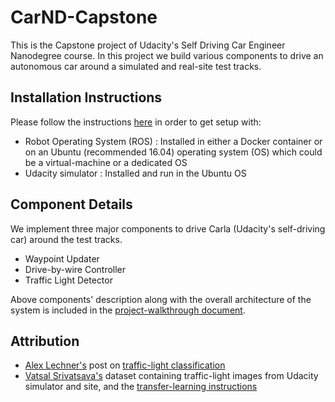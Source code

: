 # CarND-Capstone

This is the Capstone project of Udacity's Self Driving Car Engineer Nanodegree course. In this project we 
build various components to drive an autonomous car around a simulated and real-site test tracks.

## Installation Instructions

Please follow the instructions [here](https://github.com/udacity/CarND-Capstone) in order to get setup with:

* Robot Operating System (ROS) : Installed in either a Docker container or on an Ubuntu (recommended 16.04)
operating system (OS) which could be a virtual-machine or a dedicated OS
* Udacity simulator : Installed and run in the Ubuntu OS

## Component Details

We implement three major components to drive Carla (Udacity's self-driving car) around the test tracks. 

* Waypoint Updater
* Drive-by-wire Controller
* Traffic Light Detector

Above components' description along with the overall architecture of the system is included in the [project-walkthrough document](./walkthrough.md).

## Attribution

* [Alex Lechner's](https://github.com/alex-lechner) post on [traffic-light classification](https://github.com/alex-lechner/Traffic-Light-Classification)
* [Vatsal Srivatsava's](https://github.com/coldKnight) dataset containing traffic-light images from
Udacity simulator and site, and the [transfer-learning instructions](https://github.com/coldKnight/TrafficLight_Detection-TensorFlowAPI#get-the-dataset)

